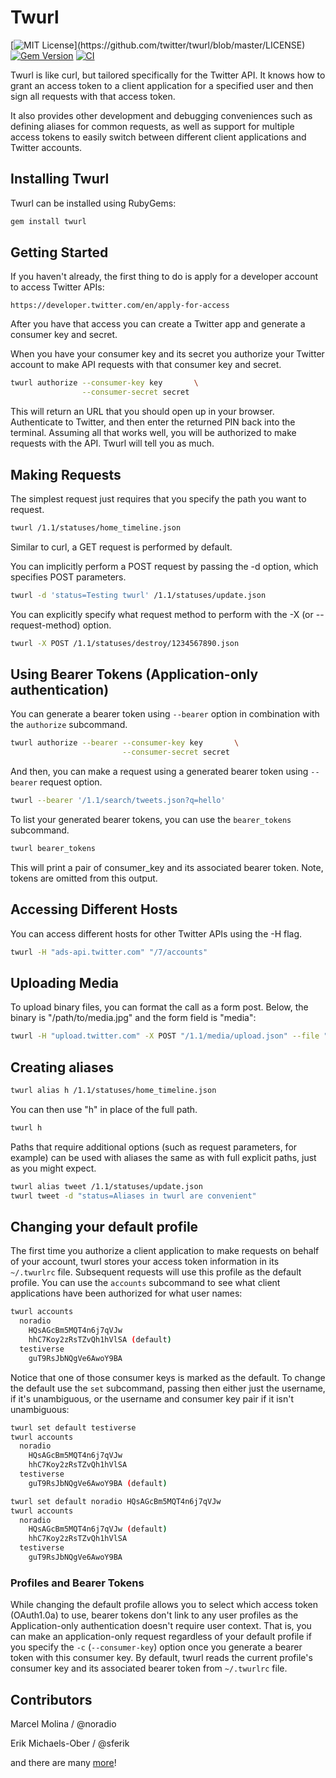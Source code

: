 # Twurl

[![MIT License](https://img.shields.io/apm/l/atomic-design-ui.svg?)](https://github.com/twitter/twurl/blob/master/LICENSE)
[![Gem Version](https://badge.fury.io/rb/twurl.svg)](https://badge.fury.io/rb/twurl)
[![CI](https://github.com/twitter/twurl/actions/workflows/ci.yml/badge.svg)](https://github.com/twitter/twurl/actions/workflows/ci.yml)

Twurl is like curl, but tailored specifically for the Twitter API.
It knows how to grant an access token to a client application for
a specified user and then sign all requests with that access token.

It also provides other development and debugging conveniences such
as defining aliases for common requests, as well as support for
multiple access tokens to easily switch between different client
applications and Twitter accounts.

## Installing Twurl

Twurl can be installed using RubyGems:

```sh
gem install twurl
```

## Getting Started

If you haven't already, the first thing to do is apply for a developer account to access Twitter APIs:

```text
https://developer.twitter.com/en/apply-for-access
```

After you have that access you can create a Twitter app and generate a consumer key and secret.

When you have your consumer key and its secret you authorize
your Twitter account to make API requests with that consumer key
and secret.

```sh
twurl authorize --consumer-key key       \
                --consumer-secret secret
```

This will return an URL that you should open up in your browser.
Authenticate to Twitter, and then enter the returned PIN back into
the terminal.  Assuming all that works well, you will be authorized
to make requests with the API. Twurl will tell you as much.

## Making Requests

The simplest request just requires that you specify the path you
want to request.

```sh
twurl /1.1/statuses/home_timeline.json
```

Similar to curl, a GET request is performed by default.

You can implicitly perform a POST request by passing the -d option,
which specifies POST parameters.

```sh
twurl -d 'status=Testing twurl' /1.1/statuses/update.json
```

You can explicitly specify what request method to perform with
the -X (or --request-method) option.

```sh
twurl -X POST /1.1/statuses/destroy/1234567890.json
```

## Using Bearer Tokens (Application-only authentication)

You can generate a bearer token using `--bearer` option in combination with the `authorize` subcommand.

```sh
twurl authorize --bearer --consumer-key key       \
                         --consumer-secret secret
```

And then, you can make a request using a generated bearer token using `--bearer` request option.

```sh
twurl --bearer '/1.1/search/tweets.json?q=hello'
```

To list your generated bearer tokens, you can use the `bearer_tokens` subcommand.

```sh
twurl bearer_tokens
```

This will print a pair of consumer_key and its associated bearer token. Note, tokens are omitted from this output.

## Accessing Different Hosts

You can access different hosts for other Twitter APIs using the -H flag.

```sh
twurl -H "ads-api.twitter.com" "/7/accounts"
```

## Uploading Media

To upload binary files, you can format the call as a form post. Below, the binary is "/path/to/media.jpg" and the form field is "media":

```sh
twurl -H "upload.twitter.com" -X POST "/1.1/media/upload.json" --file "/path/to/media.jpg" --file-field "media"
```

## Creating aliases

```sh
twurl alias h /1.1/statuses/home_timeline.json
```

You can then use "h" in place of the full path.

```sh
twurl h
```

Paths that require additional options (such as request parameters, for example) can be used with aliases the same as with full explicit paths, just as you might expect.

```sh
twurl alias tweet /1.1/statuses/update.json
twurl tweet -d "status=Aliases in twurl are convenient"
```

## Changing your default profile

The first time you authorize a client application to make requests on behalf of your account, twurl stores your access token information in its `~/.twurlrc` file. Subsequent requests will use this profile as the default profile. You can use the `accounts` subcommand to see what client applications have been authorized for what user names:

```sh
twurl accounts
  noradio
    HQsAGcBm5MQT4n6j7qVJw
    hhC7Koy2zRsTZvQh1hVlSA (default)
  testiverse
    guT9RsJbNQgVe6AwoY9BA
```

Notice that one of those consumer keys is marked as the default. To change the default use the `set` subcommand, passing then either just the username, if it's unambiguous, or the username and consumer key pair if it isn't unambiguous:

```sh
twurl set default testiverse
twurl accounts
  noradio
    HQsAGcBm5MQT4n6j7qVJw
    hhC7Koy2zRsTZvQh1hVlSA
  testiverse
    guT9RsJbNQgVe6AwoY9BA (default)
```

```sh
twurl set default noradio HQsAGcBm5MQT4n6j7qVJw
twurl accounts
  noradio
    HQsAGcBm5MQT4n6j7qVJw (default)
    hhC7Koy2zRsTZvQh1hVlSA
  testiverse
    guT9RsJbNQgVe6AwoY9BA
```

### Profiles and Bearer Tokens

While changing the default profile allows you to select which access token (OAuth1.0a) to use, bearer tokens don't link to any user profiles as the Application-only authentication doesn't require user context. That is, you can make an application-only request regardless of your default profile if you specify the `-c` (`--consumer-key`) option once you generate a bearer token with this consumer key. By default, twurl reads the current profile's consumer key and its associated bearer token from `~/.twurlrc` file.

## Contributors

Marcel Molina / @noradio

Erik Michaels-Ober / @sferik

and there are many [more](https://github.com/twitter/twurl/graphs/contributors)!
